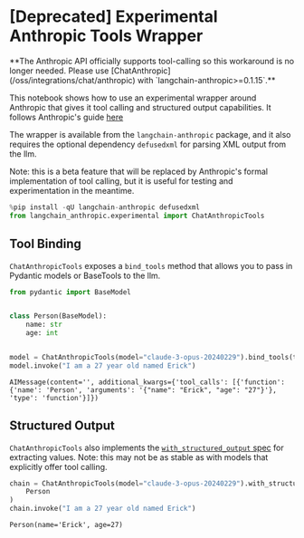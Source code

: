 # [Deprecated] Experimental Anthropic Tools Wrapper

<Warning>
**The Anthropic API officially supports tool-calling so this workaround is no longer needed. Please use [ChatAnthropic](/oss/integrations/chat/anthropic) with `langchain-anthropic>=0.1.15`.**


</Warning>

This notebook shows how to use an experimental wrapper around Anthropic that gives it tool calling and structured output capabilities. It follows Anthropic's guide [here](https://docs.anthropic.com/claude/docs/functions-external-tools)

The wrapper is available from the `langchain-anthropic` package, and it also requires the optional dependency `defusedxml` for parsing XML output from the llm.

Note: this is a beta feature that will be replaced by Anthropic's formal implementation of tool calling, but it is useful for testing and experimentation in the meantime.


```python
%pip install -qU langchain-anthropic defusedxml
from langchain_anthropic.experimental import ChatAnthropicTools
```

## Tool Binding

`ChatAnthropicTools` exposes a `bind_tools` method that allows you to pass in Pydantic models or BaseTools to the llm.


```python
from pydantic import BaseModel


class Person(BaseModel):
    name: str
    age: int


model = ChatAnthropicTools(model="claude-3-opus-20240229").bind_tools(tools=[Person])
model.invoke("I am a 27 year old named Erick")
```



```output
AIMessage(content='', additional_kwargs={'tool_calls': [{'function': {'name': 'Person', 'arguments': '{"name": "Erick", "age": "27"}'}, 'type': 'function'}]})
```


## Structured Output

`ChatAnthropicTools` also implements the [`with_structured_output` spec](/oss/how-to/structured_output) for extracting values. Note: this may not be as stable as with models that explicitly offer tool calling.


```python
chain = ChatAnthropicTools(model="claude-3-opus-20240229").with_structured_output(
    Person
)
chain.invoke("I am a 27 year old named Erick")
```



```output
Person(name='Erick', age=27)
```
